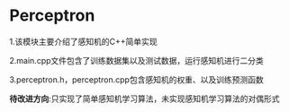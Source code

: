 # Perceptron

1.该模块主要介绍了感知机的C++简单实现

2.main.cpp文件包含了训练数据集以及测试数据，运行感知机进行二分类

3.perceptron.h，perceptron.cpp包含感知机的权重、以及训练预测函数



**待改进方向**:只实现了简单感知机学习算法，未实现感知机学习算法的对偶形式

